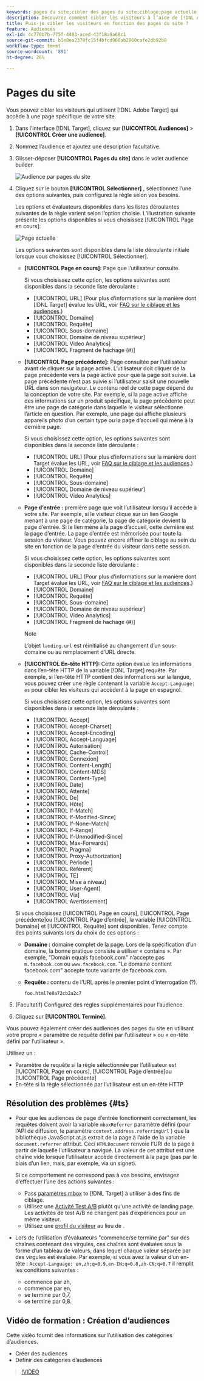 ```yaml
---
keywords: pages du site;cibler des pages du site;ciblage;page actuelle;cibler la page actuelle;page précédente;cibler la page précédente;page d’entrée;cibler une page d’entrée;en-tête http
description: Découvrez comment cibler les visiteurs à l’aide de [!DNL Adobe Target] qui se trouvent sur une page spécifique de votre site.
title: Puis-je cibler les visiteurs en fonction des pages du site ?
feature: Audiences
exl-id: 4c770b7b-775f-4483-aced-43f18a9a68c1
source-git-commit: b1e8ea2370fc15f4bfcd960ab2960cafe2db92b8
workflow-type: tm+mt
source-wordcount: '891'
ht-degree: 26%

---
```


# Pages du site

Vous pouvez cibler les visiteurs qui utilisent [!DNL Adobe Target] qui accède à une page spécifique de votre site.

1. Dans l’interface [!DNL Target], cliquez sur **[!UICONTROL Audiences]** > **[!UICONTROL Créer une audience]**.
1. Nommez l’audience et ajoutez une description facultative.
1. Glisser-déposer **[!UICONTROL Pages du site]** dans le volet audience builder.

   ![Audience par pages du site](assets/target_site_pages.png)

1. Cliquez sur le bouton **[!UICONTROL Sélectionner]** , sélectionnez l’une des options suivantes, puis configurez la règle selon vos besoins.

   Les options et évaluateurs disponibles dans les listes déroulantes suivantes de la règle varient selon l’option choisie. L’illustration suivante présente les options disponibles si vous choisissez [!UICONTROL Page en cours]:

   ![Page actuelle](assets/current-page.png)

   Les options suivantes sont disponibles dans la liste déroulante initiale lorsque vous choisissez [!UICONTROL Sélectionner].

   * **[!UICONTROL Page en cours]:** Page que l’utilisateur consulte.

      Si vous choisissez cette option, les options suivantes sont disponibles dans la seconde liste déroulante :

      * [!UICONTROL URL] (Pour plus d’informations sur la manière dont [!DNL Target] évalue les URL, voir [FAQ sur le ciblage et les audiences](/help/main/c-target/c-troubleshooting-targets-and-audiences/troubleshooting-targets-and-audiences.md).)
      * [!UICONTROL Domaine]
      * [!UICONTROL Requête]
      * [!UICONTROL Sous-domaine]
      * [!UICONTROL Domaine de niveau supérieur]
      * [!UICONTROL Video Analytics]
      * [!UICONTROL Fragment de hachage (#)]
   * **[!UICONTROL Page précédente]:** Page consultée par l’utilisateur avant de cliquer sur la page active. L’utilisateur doit cliquer de la page précédente vers la page active pour que la page soit suivie. La page précédente n’est pas suivie si l’utilisateur saisit une nouvelle URL dans son navigateur. Le contenu réel de cette page dépend de la conception de votre site. Par exemple, si la page active affiche des informations sur un produit spécifique, la page précédente peut être une page de catégorie dans laquelle le visiteur sélectionne l’article en question. Par exemple, une page qui affiche plusieurs appareils photo d’un certain type ou la page d’accueil qui mène à la dernière page.

      Si vous choisissez cette option, les options suivantes sont disponibles dans la seconde liste déroulante :

      * [!UICONTROL URL] (Pour plus d’informations sur la manière dont Target évalue les URL, voir [FAQ sur le ciblage et les audiences](/help/main/c-target/c-troubleshooting-targets-and-audiences/troubleshooting-targets-and-audiences.md).)
      * [!UICONTROL Domaine]
      * [!UICONTROL Requête]
      * [!UICONTROL Sous-domaine]
      * [!UICONTROL Domaine de niveau supérieur]
      * [!UICONTROL Video Analytics]
   * **Page d’entrée :** première page que voit l’utilisateur lorsqu’il accède à votre site. Par exemple, si le visiteur clique sur un lien Google menant à une page de catégorie, la page de catégorie devient la page d’entrée. Si le lien mène à la page d’accueil, cette dernière est la page d’entrée. La page d’entrée est mémorisée pour toute la session du visiteur. Vous pouvez encore affiner le ciblage au sein du site en fonction de la page d’entrée du visiteur dans cette session.

      Si vous choisissez cette option, les options suivantes sont disponibles dans la seconde liste déroulante :

      * [!UICONTROL URL] (Pour plus d’informations sur la manière dont Target évalue les URL, voir [FAQ sur le ciblage et les audiences](/help/main/c-target/c-troubleshooting-targets-and-audiences/troubleshooting-targets-and-audiences.md).)
      * [!UICONTROL Domaine]
      * [!UICONTROL Requête]
      * [!UICONTROL Sous-domaine]
      * [!UICONTROL Domaine de niveau supérieur]
      * [!UICONTROL Video Analytics]
      * [!UICONTROL Fragment de hachage (#)]

      >[!NOTE]
      >
      >L’objet `landing.url` est réinitialisé au changement d’un sous-domaine ou au remplacement d’URL directe.

   * **[!UICONTROL En-tête HTTP]:** Cette option évalue les informations dans l’en-tête HTTP de la variable [!DNL Target] requête. Par exemple, si l’en-tête HTTP contient des informations sur la langue, vous pouvez créer une règle contenant la variable `Accept-Language: es` pour cibler les visiteurs qui accèdent à la page en espagnol.

      Si vous choisissez cette option, les options suivantes sont disponibles dans la seconde liste déroulante :

      * [!UICONTROL Accept]
      * [!UICONTROL Accept-Charset]
      * [!UICONTROL Accept-Encoding]
      * [!UICONTROL Accept-Language]
      * [!UICONTROL Autorisation]
      * [!UICONTROL Cache-Control]
      * [!UICONTROL Connexion]
      * [!UICONTROL Content-Length]
      * [!UICONTROL Content-MDS]
      * [!UICONTROL Content-Type]
      * [!UICONTROL Date]
      * [!UICONTROL Attente]
      * [!UICONTROL De]
      * [!UICONTROL Hôte]
      * [!UICONTROL If-Match]
      * [!UICONTROL If-Modified-Since]
      * [!UICONTROL If-None-Match]
      * [!UICONTROL If-Range]
      * [!UICONTROL If-Unmodified-Since]
      * [!UICONTROL Max-Forwards]
      * [!UICONTROL Pragma]
      * [!UICONTROL Proxy-Authorization]
      * [!UICONTROL Période ]
      * [!UICONTROL Référent]
      * [!UICONTROL TE]
      * [!UICONTROL Mise à niveau]
      * [!UICONTROL User-Agent]
      * [!UICONTROL Via]
      * [!UICONTROL Avertissement]

   Si vous choisissez [!UICONTROL Page en cours], [!UICONTROL Page précédente]ou [!UICONTROL Page d’entrée], la variable [!UICONTROL Domaine] et [!UICONTROL Requête] sont disponibles. Tenez compte des points suivants lors du choix de ces options :

   * **Domaine :** domaine complet de la page. Lors de la spécification d’un domaine, la bonne pratique consiste à utiliser « contains ». Par exemple, &quot;Domain equals facebook.com&quot; n’accepte pas `m.facebook.com` ou `www.facebook.com`. &quot;Le domaine contient facebook.com&quot; accepte toute variante de facebook.com.
   * **Requête :** contenu de l’URL après le premier point d’interrogation (?).

      `foo.html?e0a72cb2a2c7`





1. (Facultatif) Configurez des règles supplémentaires pour l’audience.
1. Cliquez sur **[!UICONTROL Terminé]**.

Vous pouvez également créer des audiences des pages du site en utilisant votre propre « paramètre de requête défini par l’utilisateur » ou « en-tête défini par l’utilisateur ».

Utilisez un :

* Paramètre de requête si la règle sélectionnée par l’utilisateur est [!UICONTROL Page en cours], [!UICONTROL Page d’entrée]ou [!UICONTROL Page précédente]
* En-tête si la règle sélectionnée par l’utilisateur est un en-tête HTTP

## Résolution des problèmes {#ts}

* Pour que les audiences de page d’entrée fonctionnent correctement, les requêtes doivent avoir la variable `mboxReferrer` paramètre défini (pour l’API de diffusion, le paramètre `context.address.referringUrl` ) que la bibliothèque JavaScript at.js extrait de la page à l’aide de la variable `document.referrer` attribut. Ceci `HTMLDocument` renvoie l’URI de la page à partir de laquelle l’utilisateur a navigué. La valeur de cet attribut est une chaîne vide lorsque l’utilisateur accède directement à la page (pas par le biais d’un lien, mais, par exemple, via un signet).

   Si ce comportement ne correspond pas à vos besoins, envisagez d’effectuer l’une des actions suivantes :

   * Pass [paramètres mbox](https://developer.adobe.com/target/implement/client-side/atjs/global-mbox/pass-parameters-to-global-mbox/) to [!DNL Target] à utiliser à des fins de ciblage.
   * Utilisez une [Activité Test A/B](/help/main/c-activities/t-test-ab/test-ab.md) plutôt qu&#39;une activité de landing page. Les activités de test A/B ne changent pas d’expériences pour un même visiteur.
   * Utilisez une [profil du visiteur](/help/main/c-target/c-audiences/c-target-rules/visitor-profile.md) au lieu de .

* Lors de l’utilisation d’évaluateurs &quot;commence/se termine par&quot; sur des chaînes contenant des virgules, ces chaînes sont évaluées sous la forme d’un tableau de valeurs, dans lequel chaque valeur séparée par des virgules est évaluée. Par exemple, si vous avez la valeur d’un en-tête : `Accept-Language: en,zh;q=0.9,en-IN;q=0.8,zh-CN;q=0.7` il remplit les conditions suivantes :
   * commence par zh,
   * commence par en,
   * se termine par 0,7,
   * se termine par 0,8.

## Vidéo de formation : Création d’audiences

Cette vidéo fournit des informations sur l’utilisation des catégories d’audiences.

* Créer des audiences
* Définir des catégories d’audiences

>[!VIDEO](https://video.tv.adobe.com/v/17392)
